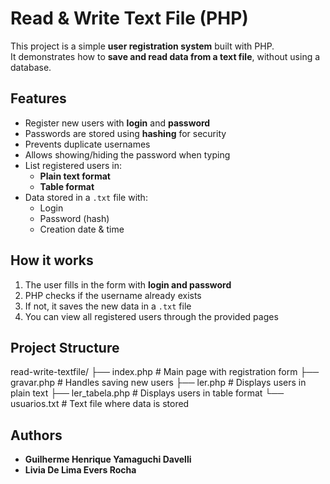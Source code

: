 # Read & Write Text File (PHP)

This project is a simple **user registration system** built with PHP.  
It demonstrates how to **save and read data from a text file**, without using a database.

## Features
- Register new users with **login** and **password**  
- Passwords are stored using **hashing** for security  
- Prevents duplicate usernames  
- Allows showing/hiding the password when typing  
- List registered users in:
  - **Plain text format**
  - **Table format**
- Data stored in a `.txt` file with:
  - Login
  - Password (hash)
  - Creation date & time

## How it works
1. The user fills in the form with **login and password**  
2. PHP checks if the username already exists  
3. If not, it saves the new data in a `.txt` file  
4. You can view all registered users through the provided pages

## Project Structure
read-write-textfile/
├── index.php # Main page with registration form
├── gravar.php # Handles saving new users
├── ler.php # Displays users in plain text
├── ler_tabela.php # Displays users in table format
└── usuarios.txt # Text file where data is stored

## Authors
- **Guilherme Henrique Yamaguchi Davelli**  
- **Livia De Lima Evers Rocha**